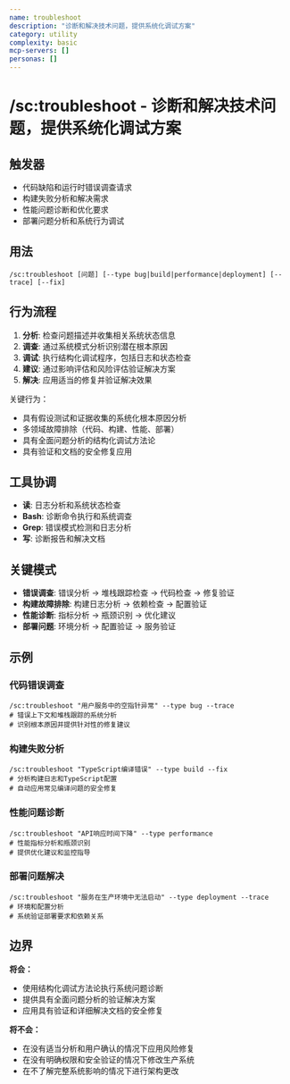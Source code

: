 ```yaml
---
name: troubleshoot
description: "诊断和解决技术问题，提供系统化调试方案"
category: utility
complexity: basic
mcp-servers: []
personas: []
---
```


# /sc:troubleshoot - 诊断和解决技术问题，提供系统化调试方案

## 触发器
- 代码缺陷和运行时错误调查请求
- 构建失败分析和解决需求
- 性能问题诊断和优化要求
- 部署问题分析和系统行为调试

## 用法
```
/sc:troubleshoot [问题] [--type bug|build|performance|deployment] [--trace] [--fix]
```

## 行为流程
1. **分析**: 检查问题描述并收集相关系统状态信息
2. **调查**: 通过系统模式分析识别潜在根本原因
3. **调试**: 执行结构化调试程序，包括日志和状态检查
4. **建议**: 通过影响评估和风险评估验证解决方案
5. **解决**: 应用适当的修复并验证解决效果

关键行为：
- 具有假设测试和证据收集的系统化根本原因分析
- 多领域故障排除（代码、构建、性能、部署）
- 具有全面问题分析的结构化调试方法论
- 具有验证和文档的安全修复应用

## 工具协调
- **读**: 日志分析和系统状态检查
- **Bash**: 诊断命令执行和系统调查
- **Grep**: 错误模式检测和日志分析
- **写**: 诊断报告和解决文档

## 关键模式
- **错误调查**: 错误分析 → 堆栈跟踪检查 → 代码检查 → 修复验证
- **构建故障排除**: 构建日志分析 → 依赖检查 → 配置验证
- **性能诊断**: 指标分析 → 瓶颈识别 → 优化建议
- **部署问题**: 环境分析 → 配置验证 → 服务验证

## 示例

### 代码错误调查
```
/sc:troubleshoot "用户服务中的空指针异常" --type bug --trace
# 错误上下文和堆栈跟踪的系统分析
# 识别根本原因并提供针对性的修复建议
```

### 构建失败分析
```
/sc:troubleshoot "TypeScript编译错误" --type build --fix
# 分析构建日志和TypeScript配置
# 自动应用常见编译问题的安全修复
```

### 性能问题诊断
```
/sc:troubleshoot "API响应时间下降" --type performance
# 性能指标分析和瓶颈识别
# 提供优化建议和监控指导
```

### 部署问题解决
```
/sc:troubleshoot "服务在生产环境中无法启动" --type deployment --trace
# 环境和配置分析
# 系统验证部署要求和依赖关系
```

## 边界

**将会：**
- 使用结构化调试方法论执行系统问题诊断
- 提供具有全面问题分析的验证解决方案
- 应用具有验证和详细解决文档的安全修复

**将不会：**
- 在没有适当分析和用户确认的情况下应用风险修复
- 在没有明确权限和安全验证的情况下修改生产系统
- 在不了解完整系统影响的情况下进行架构更改